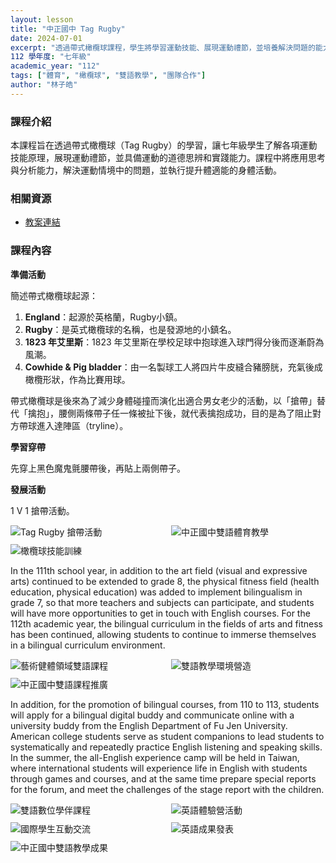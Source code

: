 ```yaml
---
layout: lesson
title: "中正國中 Tag Rugby"
date: 2024-07-01
excerpt: "透過帶式橄欖球課程，學生將學習運動技能、展現運動禮節，並培養解決問題的能力，同時提升體適能。"
112 學年度: "七年級"
academic_year: "112"
tags: ["體育", "橄欖球", "雙語教學", "團隊合作"]
author: "林子皓"
---
```


### 課程介紹

本課程旨在透過帶式橄欖球（Tag Rugby）的學習，讓七年級學生了解各項運動技能原理，展現運動禮節，並具備運動的道德思辨和實踐能力。課程中將應用思考與分析能力，解決運動情境中的問題，並執行提升體適能的身體活動。

### 相關資源

* [教案連結](https://drive.google.com/file/d/1RWfHp8BSClFvXjxXDS8eZu756JZqEzE0/view?usp=sharing)

### 課程內容

**準備活動**

簡述帶式橄欖球起源：
1.  **England**：起源於英格蘭，Rugby小鎮。
2.  **Rugby**：是英式橄欖球的名稱，也是發源地的小鎮名。
3.  **1823 年艾里斯**：1823 年艾里斯在學校足球中抱球進入球門得分後而逐漸蔚為風潮。
4.  **Cowhide & Pig bladder**：由一名製球工人將四片牛皮縫合豬膀胱，充氣後成橄欖形狀，作為比賽用球。

帶式橄欖球是後來為了減少身體碰撞而演化出適合男女老少的活動，以「搶帶」替代「擒抱」，腰側兩條帶子任一條被扯下後，就代表擒抱成功，目的是為了阻止對方帶球進入達陣區（tryline）。

**學習穿帶**

先穿上黑色魔鬼氈腰帶後，再貼上兩側帶子。

**發展活動**

1 V 1 搶帶活動。

<div style="display: flex; flex-direction: row; flex-wrap: wrap; gap: 10px; margin-bottom: 10px;">
    <img src="{{ '/assets/images/lessons/112/中正國中/中正國中-體育課程-林子皓.jpg' | relative_url }}" alt="Tag Rugby 搶帶活動" style="flex: 1; min-width: 48%; object-fit: cover;">
    <img src="{{ '/assets/images/lessons/112/中正國中/中正國中-表藝課程-何秭萱老師jpg.jpg' | relative_url }}" alt="中正國中雙語體育教學" style="flex: 1; min-width: 48%; object-fit: cover;">
</div>

<div style="margin-bottom: 10px;">
    <img src="{{ '/assets/images/lessons/112/中正國中/中正國中-健康教育王筱君.jpg' | relative_url }}" alt="橄欖球技能訓練" style="flex: 1; min-width: 48%; object-fit: cover;">
</div>

In the 111th school year, in addition to the art field (visual and expressive arts) continued to be extended to grade 8, the physical fitness field (health education, physical education) was added to implement bilingualism in grade 7, so that more teachers and subjects can participate, and students will have more opportunities to get in touch with English courses. For the 112th academic year, the bilingual curriculum in the fields of arts and fitness has been continued, allowing students to continue to immerse themselves in a bilingual curriculum environment.

<div style="display: flex; flex-direction: row; flex-wrap: wrap; gap: 10px; margin-bottom: 10px;">
    <img src="{{ '/assets/images/lessons/112/中正國中/中正國中-視覺藝術-許嫚真老師4.jpg' | relative_url }}" alt="藝術健體領域雙語課程" style="flex: 1; min-width: 48%; object-fit: cover;">
    <img src="{{ '/assets/images/lessons/112/中正國中/中正國中外師Crisel.jpg' | relative_url }}" alt="雙語教學環境營造" style="flex: 1; min-width: 48%; object-fit: cover;">
</div>

<div style="margin-bottom: 10px;">
    <img src="{{ '/assets/images/lessons/112/中正國中/外師教師情境布置1.jpg' | relative_url }}" alt="中正國中雙語課程推廣" style="flex: 1; min-width: 48%; object-fit: cover;">
</div>

In addition, for the promotion of bilingual courses, from 110 to 113, students will apply for a bilingual digital buddy and communicate online with a university buddy from the English Department of Fu Jen University. American college students serve as student companions to lead students to systematically and repeatedly practice English listening and speaking skills. In the summer, the all-English experience camp will be held in Taiwan, where international students will experience life in English with students through games and courses, and at the same time prepare special reports for the forum, and meet the challenges of the stage report with the children.

<div style="display: flex; flex-direction: row; flex-wrap: wrap; gap: 10px; margin-bottom: 10px;">
    <img src="{{ '/assets/images/lessons/112/中正國中/表藝課程_112-2課程照片_240415_6.jpg' | relative_url }}" alt="雙語數位學伴課程" style="flex: 1; min-width: 48%; object-fit: cover;">
    <img src="{{ '/assets/images/lessons/112/中正國中/體育雙語增能研習.jpg' | relative_url }}" alt="英語體驗營活動" style="flex: 1; min-width: 48%; object-fit: cover;">
</div>

<div style="display: flex; flex-direction: row; flex-wrap: wrap; gap: 10px; margin-bottom: 10px;">
    <img src="{{ '/assets/images/lessons/112/中正國中/國際志工.jpg' | relative_url }}" alt="國際學生互動交流" style="flex: 1; min-width: 48%; object-fit: cover;">
    <img src="{{ '/assets/images/lessons/112/中正國中/國際志工9.jpg' | relative_url }}" alt="英語成果發表" style="flex: 1; min-width: 48%; object-fit: cover;">
</div>

<div style="margin-bottom: 10px;">
    <img src="{{ '/assets/images/lessons/112/中正國中/全民英檢中級通過.jpg' | relative_url }}" alt="中正國中雙語教學成果" style="flex: 1; min-width: 48%; object-fit: cover;">
</div>


